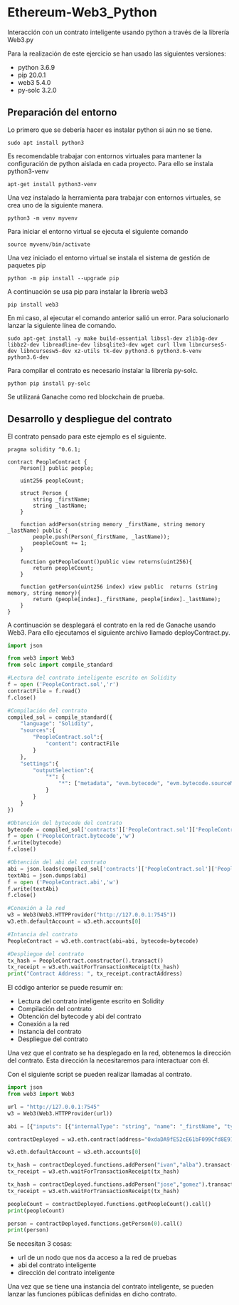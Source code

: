 # Ethereum-Web3_Python
Interacción con un contrato inteligente usando python a través de la librería Web3.py

Para la realización de este ejercicio se han usado las siguientes versiones:
- python 3.6.9
- pip 20.0.1
- web3 5.4.0
- py-solc 3.2.0

## Preparación del entorno
Lo primero que se debería hacer es instalar python si aún no se tiene.
```
sudo apt install python3
```

Es recomendable trabajar con entornos virtuales para mantener la configuración de python aislada en cada proyecto. Para ello se instala python3-venv
```
apt-get install python3-venv
```

Una vez instalado la herramienta para trabajar con entornos virtuales, se crea uno de la siguiente manera.
```
python3 -m venv myvenv
```

Para iniciar el entorno virtual se ejecuta el siguiente comando
```
source myvenv/bin/activate
```

Una vez iniciado el entorno virtual se instala el sistema de gestión de paquetes pip
```
python -m pip install --upgrade pip
```

A continuación se usa pip para instalar la librería web3
```
pip install web3
```

En mi caso, al ejecutar el comando anterior salió un error. Para solucionarlo lanzar la siguiente línea de comando.
```
sudo apt-get install -y make build-essential libssl-dev zlib1g-dev libbz2-dev libreadline-dev libsqlite3-dev wget curl llvm libncurses5-dev libncursesw5-dev xz-utils tk-dev python3.6 python3.6-venv python3.6-dev
```
Para compilar el contrato es necesario instalar la librería py-solc.
```
python pip install py-solc
```

Se utilizará Ganache como red blockchain de prueba.

## Desarrollo y despliegue del contrato

El contrato pensado para este ejemplo es el siguiente.

```
pragma solidity ^0.6.1;

contract PeopleContract {
    Person[] public people;
    
    uint256 peopleCount;
    
    struct Person {
        string _firstName;
        string _lastName;
    }
    
    function addPerson(string memory _firstName, string memory _lastName) public {
        people.push(Person(_firstName, _lastName));
        peopleCount += 1;
    }
    
    function getPeopleCount()public view returns(uint256){
        return peopleCount;
    } 
    
    function getPerson(uint256 index) view public  returns (string memory, string memory){
        return (people[index]._firstName, people[index]._lastName);
    }
}

```

A continuación se desplegará el contrato en la red de Ganache usando Web3. Para ello ejecutamos el siguiente archivo llamado deployContract.py.

```python
import json

from web3 import Web3
from solc import compile_standard

#Lectura del contrato inteligente escrito en Solidity
f = open ('PeopleContract.sol','r')
contractFile = f.read()
f.close()

#Compilación del contrato
compiled_sol = compile_standard({
    "language": "Solidity",
    "sources":{ 
        "PeopleContract.sol":{
            "content": contractFile
        }
    },
    "settings":{
        "outputSelection":{
            "*": {
                "*": ["metadata", "evm.bytecode", "evm.bytecode.sourceMap"]
            }
        }
    }
})

#Obtención del bytecode del contrato
bytecode = compiled_sol['contracts']['PeopleContract.sol']['PeopleContract']['evm']['bytecode']['object']
f = open ('PeopleContract.bytecode','w')
f.write(bytecode)
f.close()

#Obtención del abi del contrato
abi = json.loads(compiled_sol['contracts']['PeopleContract.sol']['PeopleContract']['metadata'])['output']['abi']
textAbi = json.dumps(abi)
f = open ('PeopleContract.abi','w')
f.write(textAbi)
f.close()

#Conexión a la red
w3 = Web3(Web3.HTTPProvider("http://127.0.0.1:7545"))
w3.eth.defaultAccount = w3.eth.accounts[0]

#Intancia del contrato
PeopleContract = w3.eth.contract(abi=abi, bytecode=bytecode)

#Despliegue del contrato
tx_hash = PeopleContract.constructor().transact()
tx_receipt = w3.eth.waitForTransactionReceipt(tx_hash)
print("Contract Address: ", tx_receipt.contractAddress)
``` 

El código anterior se puede resumir en:
- Lectura del contrato inteligente escrito en Solidity
- Compilación del contrato
- Obtención del bytecode y abi del contrato
- Conexión a la red
- Instancia del contrato
- Despliegue del contrato

Una vez que el contrato se ha desplegado en la red, obtenemos la dirección del contrato. Esta dirección la necesitaremos para interactuar con él.

Con el siguiente script se pueden realizar llamadas al contrato.

```python
import json
from web3 import Web3

url = "http://127.0.0.1:7545"
w3 = Web3(Web3.HTTPProvider(url))

abi = [{"inputs": [{"internalType": "string", "name": "_firstName", "type": "string"}, {"internalType": "string", "name": "_lastName", "type": "string"}], "name": "addPerson", "outputs": [], "stateMutability": "nonpayable", "type": "function"}, {"inputs": [], "name": "getPeopleCount", "outputs": [{"internalType": "uint256", "name": "", "type": "uint256"}], "stateMutability": "view", "type": "function"}, {"inputs": [{"internalType": "uint256", "name": "index", "type": "uint256"}], "name": "getPerson", "outputs": [{"internalType": "string", "name": "", "type": "string"}, {"internalType": "string", "name": "", "type": "string"}], "stateMutability": "view", "type": "function"}, {"inputs": [{"internalType": "uint256", "name": "", "type": "uint256"}], "name": "people", "outputs": [{"internalType": "string", "name": "_firstName", "type": "string"}, {"internalType": "string", "name": "_lastName", "type": "string"}], "stateMutability": "view", "type": "function"}]

contractDeployed = w3.eth.contract(address="0xdaDA9fE52cE61bF099Cfd8E9182F6cE154A6B192", abi=abi)

w3.eth.defaultAccount = w3.eth.accounts[0]

tx_hash = contractDeployed.functions.addPerson("ivan","alba").transact()
tx_receipt = w3.eth.waitForTransactionReceipt(tx_hash)

tx_hash = contractDeployed.functions.addPerson("jose","gomez").transact()
tx_receipt = w3.eth.waitForTransactionReceipt(tx_hash)

peopleCount = contractDeployed.functions.getPeopleCount().call()
print(peopleCount)

person = contractDeployed.functions.getPerson(0).call()
print(person)

```
Se necesitan 3 cosas:
- url de un nodo que nos da acceso a la red de pruebas
- abi del contrato inteligente
- dirección del contrato inteligente

Una vez que se tiene una instancia del contrato inteligente, se pueden lanzar las funciones públicas definidas en dicho contrato.